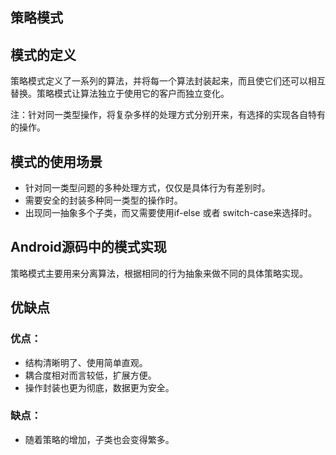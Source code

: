 ## 策略模式

## 模式的定义

策略模式定义了一系列的算法，并将每一个算法封装起来，而且使它们还可以相互替换。策略模式让算法独立于使用它的客户而独立变化。

注：针对同一类型操作，将复杂多样的处理方式分别开来，有选择的实现各自特有的操作。

## 模式的使用场景

* 针对同一类型问题的多种处理方式，仅仅是具体行为有差别时。
* 需要安全的封装多种同一类型的操作时。
* 出现同一抽象多个子类，而又需要使用if-else 或者 switch-case来选择时。

## Android源码中的模式实现

策略模式主要用来分离算法，根据相同的行为抽象来做不同的具体策略实现。

## 优缺点

### 优点：

* 结构清晰明了、使用简单直观。
* 耦合度相对而言较低，扩展方便。
* 操作封装也更为彻底，数据更为安全。

### 缺点：

* 随着策略的增加，子类也会变得繁多。



